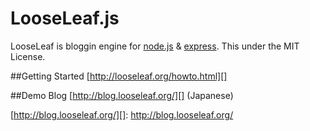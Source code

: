 # LooseLeaf.js

LooseLeaf is bloggin engine for [node.js][] & [express][].
This under the MIT License.

[node.js]: http://nodejs.org/
[express]: http://expressjs.com/

##Getting Started
[http://looseleaf.org/howto.html][]

[http://looseleaf.org/howto.html]: http://looseleaf.org/howto.html

##Demo Blog
[http://blog.looseleaf.org/][] (Japanese)

[http://blog.looseleaf.org/][]: http://blog.looseleaf.org/